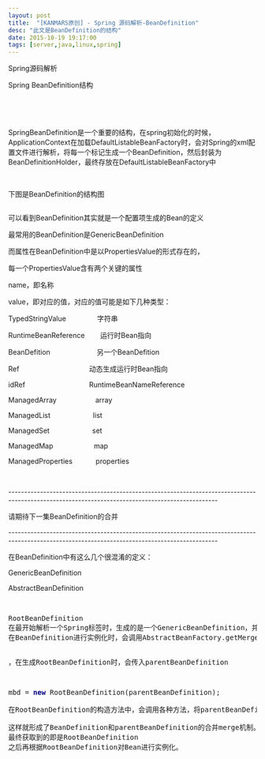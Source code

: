 ```yaml
---
layout: post
title:  "[KANMARS原创] - Spring 源码解析-BeanDefinition"
desc: "此文是BeanDefinition的结构"
date: 2015-10-19 19:17:00
tags: [server,java,linux,spring]
---
```

<p>
	Spring源码解析
</p>
<p>
	Spring BeanDefinition结构
</p>
<p>
	<br />
</p>
<p>
	<br />
</p>
<p>
	SpringBeanDefinition是一个重要的结构，在spring初始化的时候，ApplicationContext在加载DefaultListableBeanFactory时，会对Spring的xml配置文件进行解析，将每一个标记生成一个BeanDefinition，然后封装为BeanDefinitionHolder，最终存放在DefaultListableBeanFactory中
</p>
<p>
	<br />
</p>
<p>
	下图是BeanDefinition的结构图
</p>
<p>
	<img src="http://kanmars.github.io/images/photo/20151019/BeanDifinition.png" alt="" /> 
</p>
<p>
	可以看到BeanDefinition其实就是一个配置项生成的Bean的定义
</p>
<p>
	最常用的BeanDefinition是GenericBeanDefinition
</p>
<p>
	而属性在BeanDefinition中是以PropertiesValue的形式存在的，
</p>
<p>
	每一个PropertiesValue含有两个关键的属性
</p>
<p>
	name，即名称
</p>
<p>
	value，即对应的值，对应的值可能是如下几种类型：
</p>
<p>
	TypedStringValue&nbsp;&nbsp;&nbsp;&nbsp;&nbsp;&nbsp;&nbsp;&nbsp;&nbsp;&nbsp;&nbsp;&nbsp;&nbsp;&nbsp;&nbsp; 字符串
</p>
<p>
	RuntimeBeanReference&nbsp;&nbsp;&nbsp;&nbsp;&nbsp;&nbsp;&nbsp; 运行时Bean指向
</p>
<p>
	BeanDefition&nbsp;&nbsp;&nbsp;&nbsp;&nbsp;&nbsp;&nbsp;&nbsp;&nbsp;&nbsp;&nbsp;&nbsp;&nbsp;&nbsp;&nbsp;&nbsp;&nbsp;&nbsp;&nbsp;&nbsp;&nbsp;&nbsp;&nbsp; 另一个BeanDefition
</p>
<p>
	Ref&nbsp;&nbsp;&nbsp;&nbsp;&nbsp;&nbsp;&nbsp;&nbsp;&nbsp;&nbsp;&nbsp;&nbsp;&nbsp;&nbsp;&nbsp;&nbsp;&nbsp;&nbsp;&nbsp;&nbsp;&nbsp;&nbsp;&nbsp;&nbsp;&nbsp;&nbsp;&nbsp;&nbsp;&nbsp;&nbsp;&nbsp;&nbsp;&nbsp;&nbsp;&nbsp; 动态生成运行时Bean指向
</p>
<p>
	idRef&nbsp;&nbsp;&nbsp;&nbsp;&nbsp;&nbsp;&nbsp;&nbsp;&nbsp;&nbsp;&nbsp;&nbsp;&nbsp;&nbsp;&nbsp;&nbsp;&nbsp;&nbsp;&nbsp;&nbsp;&nbsp;&nbsp;&nbsp;&nbsp;&nbsp;&nbsp;&nbsp;&nbsp;&nbsp;&nbsp;&nbsp;&nbsp; RuntimeBeanNameReference
</p>
<p>
	ManagedArray&nbsp;&nbsp;&nbsp;&nbsp;&nbsp;&nbsp;&nbsp;&nbsp;&nbsp;&nbsp;&nbsp;&nbsp;&nbsp;&nbsp;&nbsp;&nbsp;&nbsp;&nbsp;&nbsp; array
</p>
<p>
	ManagedList&nbsp;&nbsp;&nbsp;&nbsp;&nbsp;&nbsp;&nbsp;&nbsp;&nbsp;&nbsp;&nbsp;&nbsp;&nbsp;&nbsp;&nbsp;&nbsp;&nbsp;&nbsp;&nbsp;&nbsp;&nbsp; list
</p>
<p>
	ManagedSet&nbsp;&nbsp;&nbsp;&nbsp;&nbsp;&nbsp;&nbsp;&nbsp;&nbsp;&nbsp;&nbsp;&nbsp;&nbsp;&nbsp;&nbsp;&nbsp;&nbsp;&nbsp;&nbsp;&nbsp;&nbsp; set
</p>
<p>
	ManagedMap&nbsp;&nbsp;&nbsp;&nbsp;&nbsp;&nbsp;&nbsp;&nbsp;&nbsp;&nbsp;&nbsp;&nbsp;&nbsp;&nbsp;&nbsp;&nbsp;&nbsp;&nbsp;&nbsp;&nbsp; map
</p>
<p>
	ManagedProperties&nbsp;&nbsp;&nbsp;&nbsp;&nbsp;&nbsp;&nbsp;&nbsp;&nbsp;&nbsp;&nbsp; properties
</p>
<p>
	<br />
</p>
<p>
	------------------------------------------------------------------------------------------------------------------------------------------------
</p>
<p>
	请期待下一集BeanDefinition的合并
</p>
<p>
	------------------------------------------------------------------------------------------------------------------------------------------------
</p>
<p>
	在BeanDefinition中有这么几个很混淆的定义：
</p>
<p>
	GenericBeanDefinition
</p>
<p>
	AbstractBeanDefinition
</p>
<p>
	<br />
</p>
<pre>RootBeanDefinition
在最开始解析一个Spring标签时，生成的是一个GenericBeanDefinition，并注册到BeanFactory中
在BeanDefinition进行实例化时，会调用AbstractBeanFactory.getMergedBeanDefition方法获取到合并的BeanDefition，即RootBeanDefinition

，在生成RootBeanDefinition时，会传入parentBeanDefinition
<pre>mbd = <span style="color:#000080;font-weight:bold;">new </span>RootBeanDefinition(parentBeanDefinition);

在RootBeanDefinition的构造方法中，会调用各种方法，将parentBeanDefinition的属性放到RootBeanDefinition中

这样就形成了BeanDefinition和parentBeanDefinition的合并merge机制。
最终获取到的即是RootBeanDefinition
之后再根据RootBeanDefinition对Bean进行实例化。

</pre>
</pre>
<p>
	<br />
</p>
<p>
	<br />
</p>
<p>
	<br />
</p>